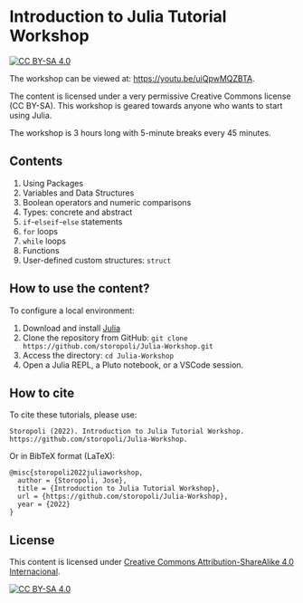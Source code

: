 # Introduction to Julia Tutorial Workshop

[![CC BY-SA
4.0](https://img.shields.io/badge/License-CC%20BY--SA%204.0-lightgrey.svg)](http://creativecommons.org/licenses/by-sa/4.0/)

The workshop can be viewed at: https://youtu.be/uiQpwMQZBTA.

The content is licensed under a very permissive Creative Commons license (CC BY-SA).
This workshop is geared towards anyone who wants to start using Julia.

The workshop is 3 hours long with 5-minute breaks every 45 minutes.

## Contents

1. Using Packages
2. Variables and Data Structures
3. Boolean operators and numeric comparisons
4. Types: concrete and abstract
5. `if`-`elseif`-`else` statements
6. `for` loops
7. `while` loops
8. Functions
9. User-defined custom structures: `struct`

## How to use the content?

To configure a local environment:

1. Download and install [Julia](https://www.julialang.org/downloads/)
2.  Clone the repository from GitHub:
    `git clone https://github.com/storopoli/Julia-Workshop.git`
3.  Access the directory: `cd Julia-Workshop`
4.  Open a Julia REPL, a Pluto notebook, or a VSCode session.

## How to cite

To cite these tutorials, please use:

    Storopoli (2022). Introduction to Julia Tutorial Workshop. https://github.com/storopoli/Julia-Workshop.

Or in BibTeX format (LaTeX):

    @misc{storopoli2022juliaworkshop,
      author = {Storopoli, Jose},
      title = {Introduction to Julia Tutorial Workshop},
      url = {https://github.com/storopoli/Julia-Workshop},
      year = {2022}
    }

## License

This content is licensed under [Creative Commons Attribution-ShareAlike 4.0 Internacional](http://creativecommons.org/licenses/by-sa/4.0/).

[![CC BY-SA 4.0](https://licensebuttons.net/l/by-sa/4.0/88x31.png)](http://creativecommons.org/licenses/by-sa/4.0/)
